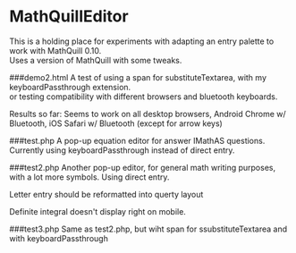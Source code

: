 # MathQuillEditor

This is a holding place for experiments with adapting an entry palette to work with MathQuill 0.10.  
Uses a version of MathQuill with some tweaks.

###demo2.html
A test of using a span for substituteTextarea, with my keyboardPassthrough extension.  
or testing compatibility with different browsers and bluetooth keyboards.
  
Results so far: Seems to work on all desktop browsers, Android Chrome w/ Bluetooth, iOS Safari w/ Bluetooth (except for arrow keys)

###test.php
A pop-up equation editor for answer IMathAS questions.  Currently using keyboardPassthrough instead of direct entry.

###test2.php
Another pop-up editor, for general math writing purposes, with a lot more symbols.  Using direct entry.

Letter entry should be reformatted into querty layout

Definite integral doesn't display right on mobile.

###test3.php
Same as test2.php, but wiht span for ssubstituteTextarea and with keyboardPassthrough


  
